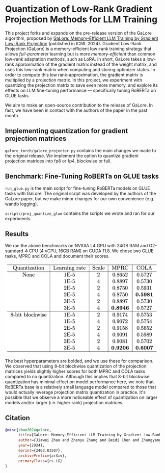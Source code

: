 # Quantization of Low-Rank Gradient Projection Methods for LLM Training

This project forks and expands on the pre-release version of the GaLore algorithm, proposed by [GaLore: Memory-Efficient LLM Training by Gradient Low-Rank Projection](https://arxiv.org/abs/2403.03507) (published in ICML 2024). Gradient Low-Rank Projection (GaLore) is a memory-efficient low-rank training strategy that allows *full-parameter* learning but is more *memory-efficient* than common low-rank adaptation methods, such as LoRA. In short, GaLore takes a low-rank approximation of the gradient matrix instead of the weight matrix, and uses this low-rank matrix when computing and storing optimizer states. In order to compute this low rank-approximation, the gradient matrix is multiplied by a projection matrix. In this project, we experiment with quantizing the projection matrix to save even more memory, and explore its effects on LLM fine-tuning performance — specifically tuning RoBERTa on GLUE tasks.

We aim to make an open-source contribution to the release of GaLore. In fact, we have been in contact with the authors of the paper in the past month.

## Implementing quantization for gradient projection matrices

`galore_torch/galore_projector.py` contains the main changes we made to the original release. We implement the option to quantize gradient projection matrices into fp8 or fp4, blockwise or full. 

## Benchmark: Fine-Tuning RoBERTa on GLUE tasks
`run_glue.py` is the main script for fine-tuning RoBERTa models on GLUE tasks with GaLore. The original script was developed by the authors of the GaLore paper, but we make minor changes for our own convenience (e.g. wandb logging).

`scripts/proj_quantize_glue` contains the scripts we wrote and ran for our experiments.

## Results
We ran the above benchmarks on NVIDIA L4 GPU with 24GB RAM and G2-standard-4 CPU (4 vCPU, 16GB RAM) on CUDA 11.8. We chose two GLUE tasks, MPRC and COLA and document their scores.

![alt text](https://github.com/seyoungree/hpml_galore/blob/quantize/imgs/results.png "chart")

The best hyperparameters are bolded, and we use these for comparison. We observed that using 8-bit blockwise quantization of the projection matrices yields slightly higher scores for both MPRC and COLA tasks compared to no quantization. Although this implies that 8-bit blockwise quantization has minimal effect on model performance here, we note that RoBERTa base is a relatively small language model compared to those that would actually leverage projection matrix quantization in practice. It's possible that we observe a more noticeable effect of quantization on larger models and/or larger (i.e. higher rank) projection matrices.

## Citation
```bibtex
@misc{zhao2024galore,
      title={GaLore: Memory-Efficient LLM Training by Gradient Low-Rank Projection}, 
      author={Jiawei Zhao and Zhenyu Zhang and Beidi Chen and Zhangyang Wang and Anima Anandkumar and Yuandong Tian},
      year={2024},
      eprint={2403.03507},
      archivePrefix={arXiv},
      primaryClass={cs.LG}
}
```
